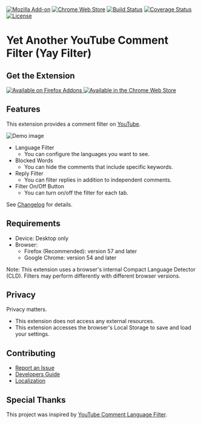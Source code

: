 [![Mozilla Add-on](https://img.shields.io/amo/v/yay-filter?color=blue)](https://addons.mozilla.org/firefox/addon/yay-filter/)
[![Chrome Web Store](https://img.shields.io/chrome-web-store/v/kdmngkpgnecnahcpkdcmbcekonkcbdpc?color=blue)](https://chrome.google.com/webstore/detail/yet-another-youtube-comme/kdmngkpgnecnahcpkdcmbcekonkcbdpc)
[![Build Status](https://travis-ci.com/mogproject/yay-filter.svg?branch=main)](https://travis-ci.com/mogproject/yay-filter)
[![Coverage Status](https://coveralls.io/repos/github/mogproject/yay-filter/badge.svg?branch=main)](https://coveralls.io/github/mogproject/yay-filter?branch=main)
[![License](https://img.shields.io/badge/license-Apache2-brightgreen.svg)](http://choosealicense.com/licenses/apache-2.0/)

# Yet Another YouTube Comment Filter (Yay Filter)

## Get the Extension

<a href = "https://addons.mozilla.org/firefox/addon/yay-filter/" target='_blank' rel='noopener'>
<img src = "https://raw.githubusercontent.com/wiki/mogproject/yay-filter/img/get-the-addon.png" alt = "Available on Firefox Addons">
</a>

<a href = "https://chrome.google.com/webstore/detail/yet-another-youtube-comme/kdmngkpgnecnahcpkdcmbcekonkcbdpc" target='_blank' rel='noopener'>
<img src = "https://raw.githubusercontent.com/wiki/mogproject/yay-filter/img/ChromeWebStore_BadgeWBorder_v2_206x58.png" alt = "Available in the Chrome Web Store">
</a>

## Features

This extension provides a comment filter on [YouTube](https://www.youtube.com/).

![Demo image](https://raw.githubusercontent.com/wiki/mogproject/yay-filter/img/YayFilterDemo_en.png)

-   Language Filter
    -   You can configure the languages you want to see.
-   Blocked Words
    -   You can hide the comments that include specific keywords.
-   Reply Filter
    -   You can filter replies in addition to independent comments.
-   Filter On/Off Button
    -   You can turn on/off the filter for each tab.

See [Changelog](https://github.com/mogproject/yay-filter/wiki/Changelog) for details.

## Requirements

-   Device: Desktop only
-   Browser:
    -   Firefox (Recommended): version 57 and later
    -   Google Chrome: version 54 and later

Note: This extension uses a browser's internal Compact Language Detector (CLD). Filters may perform differently with different browser versions.

## Privacy

Privacy matters.

-   This extension does not access any external resources.
-   This extension accesses the browser's Local Storage to save and load your settings.

## Contributing

-   [Report an Issue](https://github.com/mogproject/yay-filter/issues)
-   [Developers Guide](https://github.com/mogproject/yay-filter/wiki/Developers-Guide)
-   [Localization](https://github.com/mogproject/yay-filter/tree/main/assets/_locales)

## Special Thanks

This project was inspired by [YouTube Comment Language Filter](https://github.com/anaclumos/youtube-comment-language-filter).
